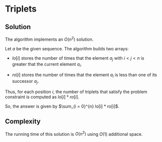 # Triplets

## Solution

The algorithm implements an $O(n^2)$ solution.

Let $a$ be the given sequence. The algorithm builds two arrays:

* $lo[i]$ stores the number of times that the element $a_j$ with $i < j < n$ is greater that the current element $a_i$.

* $ro[i]$ stores the number of times that the element $a_i$ is less than one of its successor $a_j$.

Thus, for each position $i$, the number of triplets that satisfy the problem constraint is computed as $lo[i] * ro[i]$.

So, the answer is given by $\sum_{i = 0}^{n} lo[i] * ro[i]$.

## Complexity

The running time of this solution is $O(n^2)$ using $O(1)$ additional space.
